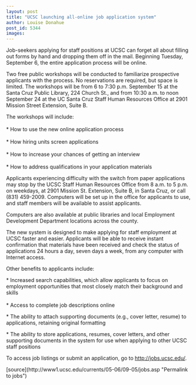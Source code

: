 ```yaml
---
layout: post
title: "UCSC launching all-online job application system"
author: Louise Donahue 
post_id: 5344
images:
---
```


<a name="content" id="content"></a>
<p>
  Job-seekers applying for staff positions at UCSC can forget all about filling out forms by hand and dropping them off in the mail. Beginning Tuesday, September 6, the entire application process will be online.
</p>
<p>
  Two free public workshops will be conducted to familiarize prospective applicants with the process. No reservations are required, but space is limited. The workshops will be from 6 to 7:30 p.m. September 15 at the Santa Cruz Public Library, 224 Church St., and from 10:30 a.m. to noon September 24 at the UC Santa Cruz Staff Human Resources Office at 2901 Mission Street Extension, Suite B.
</p>
<p>
  The workshops will include:<br>
  <br>
  * How to use the new online application process<br>
  <br>
  * How hiring units screen applications<br>
  <br>
  * How to increase your chances of getting an interview<br>
  <br>
  * How to address qualifications in your application materials
</p>
<p>
  Applicants experiencing difficulty with the switch from paper applications may stop by the UCSC Staff Human Resources Office from 8 a.m. to 5 p.m. on weekdays, at 2901 Mission St. Extension, Suite B, in Santa Cruz, or call (831) 459-2009. Computers will be set up in the office for applicants to use, and staff members will be available to assist applicants.
</p>
<p>
  Computers are also available at public libraries and local Employment Development Department locations across the county.
</p>
<p>
  The new system is designed to make applying for staff employment at UCSC faster and easier. Applicants will be able to receive instant confirmation that materials have been received and check the status of applications 24 hours a day, seven days a week, from any computer with Internet access.
</p>
<p>
  Other benefits to applicants include:
</p>
<p>
  * Increased search capabilities, which allow applicants to focus on employment opportunities that most closely match their background and skills<br>
  <br>
  * Access to complete job descriptions online
</p>
<p>
  * The ability to attach supporting documents (e.g., cover letter, resume) to applications, retaining original formatting
</p>
<p>
  * The ability to store applications, resumes, cover letters, and other supporting documents in the system for use when applying to other UCSC staff positions
</p>
<p>
  To access job listings or submit an application, go to <a href="http://jobs.ucsc.edu/">http://jobs.ucsc.edu/</a>.
</p>
<p>
  <input name="t1" size="-1" type="hidden">
</p>




</p>
[source](http://www1.ucsc.edu/currents/05-06/09-05/jobs.asp "Permalink to jobs")
